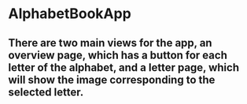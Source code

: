 # AlphabetBookApp
##  There are two main views for the app, an overview page, which has a button for each letter of the alphabet, and a letter page, which will show the image corresponding to the selected letter. 

